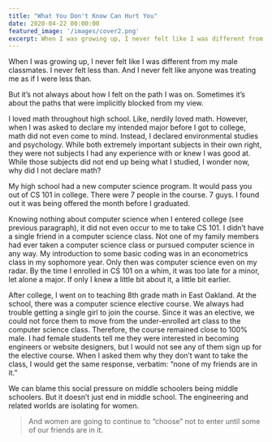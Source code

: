 ```yaml
---
title: "What You Don't Know Can Hurt You"
date: 2020-04-22 00:00:00
featured_image: '/images/cover2.png'
excerpt: When I was growing up, I never felt like I was different from my male counterparts. I never felt less than. And I never felt like anyone was treating me as if I were less than. But it’s not just about how I felt on the path I was on. It’s also about the paths that were implicitly blocked from my view... 
---
```


<!-- ![](/images/equity.png) -->

When I was growing up, I never felt like I was different from my male classmates. I never felt less than. And I never felt like anyone was treating me as if I were less than. 

But it’s not always about how I felt on the path I was on. Sometimes it’s about the paths that were implicitly blocked from my view.

I loved math throughout high school. Like, nerdily loved math. However, when I was asked to declare my intended major before I got to college, math did not even come to mind. Instead, I declared environmental studies and psychology. While both extremely important subjects in their own right, they were not subjects I had any experience with or knew I was good at. While those subjects did not end up being what I studied, I wonder now, why did I not declare math?

 My high school had a new computer science program. It would pass you out of CS 101 in college. There were 7 people in the course. 7 guys. I found out it was being offered the month before I graduated. 

Knowing nothing about computer science when I entered college (see previous paragraph), it did not even occur to me to take CS 101. I didn’t have a single friend in a computer science class. Not one of my family members had ever taken a computer science class or pursued computer science in any way. My introduction to some basic coding was in an econometrics class in my sophomore year. Only then was computer science even on my radar. By the time I enrolled in CS 101 on a whim, it was too late for a minor, let alone a major. If only I knew a little bit about it, a little bit earlier. 

After college, I went on to teaching 8th grade math in East Oakland. At the school, there was a computer science elective course. We always had trouble getting a single girl to join the course. Since it was an elective, we could not force them to move from the under-enrolled art class to the computer science class. Therefore, the course remained close to 100% male. I had female students tell me they were interested in becoming engineers or website designers, but I would not see any of them sign up for the elective course. When I asked them why they don’t want to take the class, I would get the same response, verbatim: “none of my friends are in it.”

We can blame this social pressure on middle schoolers being middle schoolers. But it doesn’t just end in middle school. The engineering and related worlds are isolating for women. 

> And women are going to continue to “choose” not to enter until some of our friends are in it.

<!-- This page is a demo that shows everything you can do inside portfolio and blog posts.

We've included everything you need to create engaging posts about your work, and show off your case studies in a beautiful way.

**Obviously,** we’ve styled up *all the basic* text formatting options [available in markdown](https://github.com/adam-p/markdown-here/wiki/Markdown-Cheatsheet).

You can create lists:

* Simple bulleted lists
* Like this one
* Are cool

And:

1. Numbered lists
2. Like this other one
3. Are great too

You can also add blockquotes, which are shown at a larger width to help break up the layout and draw attention to key parts of your content: -->


<!-- The theme also supports markdown tables:

| Item                 | Author        | Supports tables? | Price |
|----------------------|---------------|------------------|-------|
| Duet Jekyll Theme    | Jekyll Themes | Yes              | $49   |
| Index Jekyll Theme   | Jekyll Themes | Yes              | $49   |
| Journal Jekyll Theme | Jekyll Themes | Yes              | $49   |

And footnotes[^1], which link to explanations[^2] at the bottom of the page[^3].

[^1]: Beautiful modern, minimal theme design.
[^2]: Powerful features to show off your work.
[^3]: Maintained and supported by the theme developer.

You can throw in some horizontal rules too:

---

### Image galleries

Here's a really neat custom feature we added – galleries:

<div class="gallery" data-columns="3">
	<img src="/images/demo/demo-portrait.jpg">
	<img src="/images/demo/demo-landscape.jpg">
	<img src="/images/demo/demo-square.jpg">
	<img src="/images/demo/demo-landscape-2.jpg">
</div>

Inspired by the Galleries feature from WordPress, we've made it easy to create grid layouts for your images. Just use a bit of simple HTML in your post to create a masonry grid image layout:

```html
<div class="gallery" data-columns="3">
    <img src="/images/demo/demo-portrait.jpg">
    <img src="/images/demo/demo-landscape.jpg">
    <img src="/images/demo/demo-square.jpg">
    <img src="/images/demo/demo-landscape-2.jpg">
</div>
```

*See what we did there? Code and syntax highlighting is built-in too!*

Change the number inside the 'columns' setting to create different types of gallery for all kinds of purposes. You can even click on each image to seamlessly enlarge it on the page.

---

### Image carousels

Here's another gallery with only one column, which creates a carousel slide-show instead.

A nice little feature: the carousel only advances when it is in view, so your visitors won't scroll down to find it half way through your images.

<div class="gallery" data-columns="1">
	<img src="/images/demo/demo-landscape.jpg">
	<img src="/images/demo/demo-landscape-2.jpg">
</div>

### What about videos?

Videos are an awesome way to show off your work in a more engaging and personal way, and we’ve made sure they work great on our themes. Just paste an embed code from YouTube or Vimeo, and the theme makes sure it displays perfectly:

<iframe src="https://player.vimeo.com/video/203710832" width="640" height="288" frameborder="0" webkitallowfullscreen mozallowfullscreen allowfullscreen></iframe>

---

## Pretty cool, huh?

We've packed this theme with powerful features to show off your work. Why not put them to use on your new portfolio?

<a href="https://jekyllthemes.io/theme/journal-personal-jekyll-theme" class="button button--large">Get This Theme</a> -->